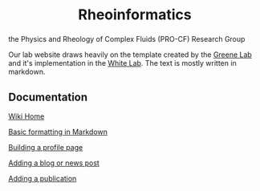 <h1 align="center">Rheoinformatics</h1>
<h3 align="center"></h3>the Physics and Rheology of Complex Fluids (PRO-CF) Research Group</h3>

Our lab website draws heavily on the template created by the [Greene Lab](https://github.com/greenelab/lab-website-template) and it's implementation in the [White Lab](https://github.com/QuantMarineEcoLab/quantmarineecolab.github.io). The text is mostly written in markdown.

## Documentation

[Wiki Home](https://github.com/procf/procf.github.io/wiki)

[Basic formatting in Markdown](https://github.com/procf/procf.github.io/wiki/1-Basic-Formatting-with-Markdown)

[Building a profile page](https://github.com/procf/procf.github.io/wiki/2-Adding-Your-Profile-Page)

[Adding a blog or news post](https://github.com/procf/procf.github.io/wiki/3-Adding-a-Post)

[Adding a publication](https://github.com/procf/procf.github.io/wiki/4-Publications)

